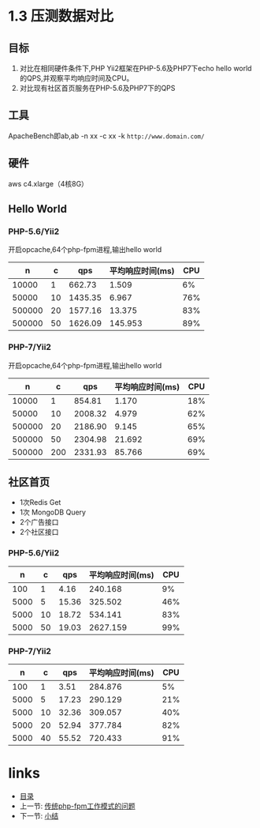 # 1.3 压测数据对比

## 目标

1. 对比在相同硬件条件下,PHP Yii2框架在PHP-5.6及PHP7下echo hello world的QPS,并观察平均响应时间及CPU。
2. 对比现有社区首页服务在PHP-5.6及PHP7下的QPS

## 工具

ApacheBench即ab,ab -n xx -c xx -k `http://www.domain.com/`

## 硬件

aws c4.xlarge（4核8G）

## Hello World

### PHP-5.6/Yii2

开启opcache,64个php-fpm进程,输出hello world

   n   |   c   |     qps    | 平均响应时间(ms)  |  CPU  |
-------|-------|------------|-----------------|-------|
 10000 |   1   |     662.73 |        1.509    |    6% |
 50000 |  10   |    1435.35 |        6.967    |   76% |
500000 |  20   |    1577.16 |       13.375    |   83% |
500000 |  50   |    1626.09 |      145.953    |   89% |

### PHP-7/Yii2

开启opcache,64个php-fpm进程,输出hello world


   n   |   c   |     qps    | 平均响应时间(ms)  |  CPU  |
-------|-------|------------|-----------------|-------|
 10000 |   1   |     854.81 |        1.170    |   18% |
 50000 |  10   |    2008.32 |        4.979    |   62% |
500000 |  20   |    2186.90 |        9.145    |   65% |
500000 |  50   |    2304.98 |       21.692    |   69% |
500000 | 200   |    2331.93 |       85.766    |   69% |

## 社区首页

- 1次Redis Get
- 1次 MongoDB Query
- 2个广告接口
- 2个社区接口

### PHP-5.6/Yii2

   n   |   c   |     qps    | 平均响应时间(ms)  |  CPU  |
-------|-------|------------|-----------------|-------|
   100 |   1   |       4.16 |      240.168    |    9% |
  5000 |   5   |      15.36 |      325.502    |   46% |
  5000 |  10   |      18.72 |      534.141    |   83% |
  5000 |  50   |      19.03 |     2627.159    |   99% |

### PHP-7/Yii2

   n   |   c   |     qps    | 平均响应时间(ms) |  CPU  |
-------|-------|------------|-----------------|-------|
   100 |   1   |       3.51 |      284.876    |    5% |
  5000 |   5   |      17.23 |      290.129    |   21% |
  5000 |  10   |      32.36 |      309.057    |   40% |
  5000 |  20   |      52.94 |      377.784    |   82% |
  5000 |  40   |      55.52 |      720.433    |   91% |

# links
  * [目录](<preface.md>)
  * 上一节: [传统php-fpm工作模式的问题](<01.2.md>)
  * 下一节: [小结](<01.4.md>)